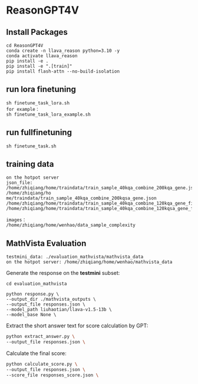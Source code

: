 # ReasonGPT4V
## Install Packages
```
cd ReasonGPT4V
conda create -n llava_reason python=3.10 -y
conda activate llava_reason
pip install -e .
pip install -e ".[train]"
pip install flash-attn --no-build-isolation
```
## run lora finetuning
```
sh finetune_task_lora.sh
for example：
sh finetune_task_lora_example.sh
```
## run fullfinetuning
```
sh finetune_task.sh
```
## training data
```
on the hotpot server
json_file:
/home/zhiqiang/home/traindata/train_sample_40kqa_combine_200kqa_gene.json
/home/zhiqiang/ho me/traindata/train_sample_40kqa_combine_200kqsa_gene.json
/home/zhiqiang/home/traindata/train_sample_40kqa_combine_120kqa_gene_filter.json
/home/zhiqiang/home/traindata/train_sample_40kqa_combine_120kqsa_gene_filter.json

images：
/home/zhiqiang/home/wenhao/data_sample_complexity
```
## MathVista Evaluation
```
testmini_data: ./evaluation_mathvista/mathvista_data
on the hotpot server: /home/zhiqiang/home/wenhao/mathvista_data
```
Generate the response on the **testmini** subset:
```
cd evaluation_mathvista

python response.py \
--output_dir ./mathvista_outputs \
--output_file responses.json \
--model_path liuhaotian/llava-v1.5-13b \
--model_base None \ 
```
Extract the short answer text for score calculation by GPT:

```sh
python extract_answer.py \
--output_file responses.json \
```

Calculate the final score:

```sh
python calculate_score.py \
--output_file responses.json \
--score_file responses_score.json \
```

